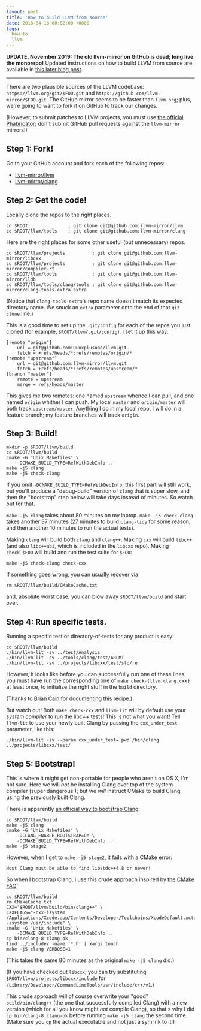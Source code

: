 ```yaml
---
layout: post
title: 'How to build LLVM from source'
date: 2018-04-16 00:02:00 +0000
tags:
  how-to
  llvm
---
```


<b>UPDATE, November 2019: The old llvm-mirror on GitHub is dead; long live
the monorepo!</b> Updated instructions on how to build LLVM from source are
available in [this later blog post](/blog/2019/11/09/llvm-from-scratch).

----

There are two plausible sources of the LLVM codebase:
`https://llvm.org/git/$FOO.git` and `https://github.com/llvm-mirror/$FOO.git`.
The GitHub mirror seems to be faster than `llvm.org`; plus, we're
going to want to fork it on GitHub to track our changes.

(However, to submit patches to LLVM projects, you must use
[the official Phabricator](https://reviews.llvm.org/differential/diff/create/);
don't submit GitHub pull requests against the `llvm-mirror` mirrors!)


## Step 1: Fork!

Go to your GitHub account and fork each of the following repos:

- [llvm-mirror/llvm](https://github.com/llvm-mirror/llvm)
- [llvm-mirror/clang](https://github.com/llvm-mirror/clang)


## Step 2: Get the code!

Locally clone the repos to the right places.

    cd $ROOT               ; git clone git@github.com:llvm-mirror/llvm
    cd $ROOT/llvm/tools    ; git clone git@github.com:llvm-mirror/clang

Here are the right places for some other useful (but unnecessary) repos.

    cd $ROOT/llvm/projects          ; git clone git@github.com:llvm-mirror/libcxx
    cd $ROOT/llvm/projects          ; git clone git@github.com:llvm-mirror/compiler-rt
    cd $ROOT/llvm/tools             ; git clone git@github.com:llvm-mirror/lldb
    cd $ROOT/llvm/tools/clang/tools ; git clone git@github.com:llvm-mirror/clang-tools-extra extra

(Notice that `clang-tools-extra`'s repo name doesn't match its expected directory name.
We snuck an `extra` parameter onto the end of that `git clone` line.)

This is a good time to set up the `.git/config` for each of the repos
you just cloned (for example, `$ROOT/llvm/.git/config`).
I set it up this way:

    [remote "origin"]
        url = git@github.com:Quuxplusone/llvm.git
        fetch = +refs/heads/*:refs/remotes/origin/*
    [remote "upstream"]
        url = git@github.com:llvm-mirror/llvm.git
        fetch = +refs/heads/*:refs/remotes/upstream/*
    [branch "master"]
        remote = upstream
        merge = refs/heads/master

This gives me two remotes: one named `upstream` whence I can pull,
and one named `origin` whither I can push. My local `master` and `origin/master`
will both track `upstream/master`. Anything I do in my local repo, I will do in a
feature branch; my feature branches will track `origin`.


## Step 3: Build!

    mkdir -p $ROOT/llvm/build
    cd $ROOT/llvm/build
    cmake -G 'Unix Makefiles' \
        -DCMAKE_BUILD_TYPE=RelWithDebInfo ..
    make -j5 clang
    make -j5 check-clang

If you omit `-DCMAKE_BUILD_TYPE=RelWithDebInfo`, this first part will still work, but you'll produce
a "debug-build" version of `clang` that is super slow, and then the "bootstrap" step below will
take days instead of minutes. So watch out for that.

`make -j5 clang` takes about 80 minutes on my laptop.
`make -j5 check-clang` takes another 37 minutes
(27 minutes to build `clang-tidy` for some reason, and then another 10 minutes to run the actual tests).

Making `clang` will build both `clang` and `clang++`.
Making `cxx` will build `libc++` (and also `libc++abi`, which is included in the `libcxx` repo).
Making `check-$FOO` will build and run the test suite for `$FOO`:

    make -j5 check-clang check-cxx

If something goes wrong, you can usually recover via

    rm $ROOT/llvm/build/CMakeCache.txt

and, absolute worst case, you can blow away `$ROOT/llvm/build` and start over.


## Step 4: Run specific tests.

Running a specific test or directory-of-tests for any product is easy:

    cd $ROOT/llvm/build
    ./bin/llvm-lit -sv ../test/Analysis
    ./bin/llvm-lit -sv ../tools/clang/test/ARCMT
    ./bin/llvm-lit -sv ../projects/libcxx/test/std/re

However, it looks like before you can successfully run one of these lines,
you must have run the corresponding one of `make check-{llvm,clang,cxx}`
at least once, to initialize the right stuff in the `build` directory.

(Thanks to [Brian Cain](http://lists.llvm.org/pipermail/llvm-dev/2018-May/123049.html)
for documenting this recipe.)

But watch out! Both `make check-cxx` and `llvm-lit` will by default use your *system compiler*
to run the libc++ tests! This is not what you want! Tell `llvm-lit` to use your newly built Clang
by passing the `cxx_under_test` parameter, like this:

    ./bin/llvm-lit -sv --param cxx_under_test=`pwd`/bin/clang ../projects/libcxx/test/


## Step 5: Bootstrap!

This is where it might get non-portable for people who aren't on OS X, I'm not sure.
Here we will *not* be installing Clang over top of the system compiler
(super dangerous!); but we *will* instruct CMake to build Clang using
the previously built Clang.

There is apparently [an official way to bootstrap Clang](https://llvm.org/docs/AdvancedBuilds.html):

    cd $ROOT/llvm/build
    make -j5 clang
    cmake -G 'Unix Makefiles' \
        -DCLANG_ENABLE_BOOTSTRAP=On \
        -DCMAKE_BUILD_TYPE=RelWithDebInfo ..
    make -j5 stage2

However, when I get to `make -j5 stage2`, it fails with a CMake error:

    Host Clang must be able to find libstdc++4.8 or newer!

So when I bootstrap Clang, I use this crude approach inspired by
[the CMake FAQ](https://gitlab.kitware.com/cmake/community/wikis/FAQ#how-do-i-use-a-different-compiler):

    cd $ROOT/llvm/build
    rm CMakeCache.txt
    CXX="$ROOT/llvm/build/bin/clang++" \
    CXXFLAGS="-cxx-isystem /Applications/Xcode.app/Contents/Developer/Toolchains/XcodeDefault.xctoolchain/usr/include/c++/v1 -isystem /usr/include" \
    cmake -G 'Unix Makefiles' \
        -DCMAKE_BUILD_TYPE=RelWithDebInfo ..
    cp bin/clang-8 clang-ok
    find ../include/ -name '*.h' | xargs touch
    make -j5 clang VERBOSE=1

(This takes the same 80 minutes as the original `make -j5 clang` did.)

(If you have checked out `libcxx`, you can try substituting
`$ROOT/llvm/projects/libcxx/include` for `/Library/Developer/CommandLineTools/usr/include/c++/v1`.)

This crude approach will of course overwrite your "good" `build/bin/clang++`
(the one that successfully compiled Clang) with a new version (which for all
you know might *not* compile Clang), so that's why I did `cp bin/clang-8 clang-ok`
before running `make -j5 clang` the second time.
(Make sure you `cp` the actual executable and not just a symlink to it!)
